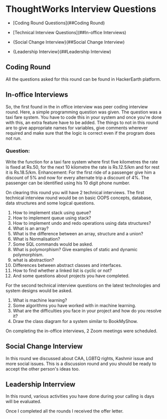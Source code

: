 # ThoughtWorks Interview Questions

* [Coding Round Questions](##Coding Round)

* [Technical Interview Questions](##In-office Interviews)

* {Social Change Interview}(##Social Change Interview)

* {Leadership Interview}(##Leadership Interview)





## Coding Round
All the questions asked for this round can be found in HackerEarth platform.


## In-office Interviews
So, the first found in the in office interview was peer coding interview round. Here, a simple programming question was given. The question was a taxi fare system.
You have to code this in your system and once you're done with this, an extra feature have to be added. The things to not in this round are to give appropriate names for variables, give comments wherever required and make sure that the logic is correct even if the program does not run.
### Question:
Write the function for a taxi fare system where first five kilometres the rate is fixed at Rs.50, for the next 10 kilometre the rate is Rs.12.5/km and for rest it is Rs.18.5/km.
Enhancement: For the first ride of a passenger give him a discount of 5% and now for every alternate trip a discount of 4%. The passenger can be identified using his 10 digit phone number.

On clearing this round you will have 2 technical interviews. The first technical interview round would be on basic OOPS concepts, database, data structures and some logical questions. 
1. How to implement stack using queue?
2. How to implement queue using stack?
3. How to implement undo and redo operations using data structures?
4. What is an array? 
5. What is the difference between an array, structure and a union?
6. What is Normalisation?
7. Some SQL commands would be asked.
8. What is polymorphism? Give examples of static and dynamic polymorphism.
9. what is abstraction? 
10. Differences between abstract classes and interfaces.
11. How to find whether a linked list is cyclic or not?
12. And some questions about projects you have completed.

For the second technical interview questions on the latest technologies and system designs would be asked.
1. What is machine learning?
2. Some algorithms you have worked with in machine learning.
3. What are the difficulties you face in your project and how do you resolve it?
4. Draw the class diagram for a system similar to BookMyShow.


On completing the in-office interviews, 2 Zoom meetings were scheduled.
## Social Change Interview
In this round we discussed about CAA, LGBTQ rights, Kashmir issue and more social issues. This is a discussion round and you should be ready to accept the other person's ideas too. 

## Leadership Interrview
In this round, various activities you have done during your calling is days will be evaluated.

Once I completed all the rounds I received the offer letter. 

